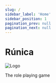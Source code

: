 ```yaml
---
slug: /
sidebar_label: 'Home'
sidebar_position: 1
pagination_prev: null
pagination_next: null
---
```


# 

<div class="home">
	<h1 class="home-title runica-font">Rúnica</h1>
	<img src="/img/entrance.png" alt="Logo" class="home-image" />
	<p class="home-subtitle">The role playing game</p>
</div>
